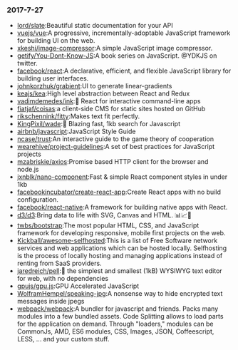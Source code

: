 ### 2017-7-27 
* [lord/slate](https://github.com//lord/slate):Beautiful static documentation for your API 
* [vuejs/vue](https://github.com//vuejs/vue):A progressive, incrementally-adoptable JavaScript framework for building UI on the web. 
* [xkeshi/image-compressor](https://github.com//xkeshi/image-compressor):A simple JavaScript image compressor. 
* [getify/You-Dont-Know-JS](https://github.com//getify/You-Dont-Know-JS):A book series on JavaScript. @YDKJS on twitter. 
* [facebook/react](https://github.com//facebook/react):A declarative, efficient, and flexible JavaScript library for building user interfaces. 
* [johnkorzhuk/grabient](https://github.com//johnkorzhuk/grabient):UI to generate linear-gradients 
* [keajs/kea](https://github.com//keajs/kea):High level abstraction between React and Redux 
* [vadimdemedes/ink](https://github.com//vadimdemedes/ink):🌈 React for interactive command-line apps 
* [fiatjaf/coisas](https://github.com//fiatjaf/coisas):a client-side CMS for static sites hosted on GitHub 
* [rikschennink/fitty](https://github.com//rikschennink/fitty):Makes text fit perfectly. 
* [KingPixil/wade](https://github.com//KingPixil/wade):🌊 Blazing fast, 1kb search for Javascript 
* [airbnb/javascript](https://github.com//airbnb/javascript):JavaScript Style Guide 
* [ncase/trust](https://github.com//ncase/trust):An interactive guide to the game theory of cooperation 
* [wearehive/project-guidelines](https://github.com//wearehive/project-guidelines):A set of best practices for JavaScript projects 
* [mzabriskie/axios](https://github.com//mzabriskie/axios):Promise based HTTP client for the browser and node.js 
* [jxnblk/nano-component](https://github.com//jxnblk/nano-component):Fast & simple React component styles in under 1kb 
* [facebookincubator/create-react-app](https://github.com//facebookincubator/create-react-app):Create React apps with no build configuration. 
* [facebook/react-native](https://github.com//facebook/react-native):A framework for building native apps with React. 
* [d3/d3](https://github.com//d3/d3):Bring data to life with SVG, Canvas and HTML. 📊📈🎉 
* [twbs/bootstrap](https://github.com//twbs/bootstrap):The most popular HTML, CSS, and JavaScript framework for developing responsive, mobile first projects on the web. 
* [Kickball/awesome-selfhosted](https://github.com//Kickball/awesome-selfhosted):This is a list of Free Software network services and web applications which can be hosted locally. Selfhosting is the process of locally hosting and managing applications instead of renting from SaaS providers. 
* [jaredreich/pell](https://github.com//jaredreich/pell):📝 the simplest and smallest (1kB) WYSIWYG text editor for web, with no dependencies 
* [gpujs/gpu.js](https://github.com//gpujs/gpu.js):GPU Accelerated JavaScript 
* [WolframHempel/speaking-jpg](https://github.com//WolframHempel/speaking-jpg):A nonsense way to hide encrypted text messages inside jpegs 
* [webpack/webpack](https://github.com//webpack/webpack):A bundler for javascript and friends. Packs many modules into a few bundled assets. Code Splitting allows to load parts for the application on demand. Through "loaders," modules can be CommonJs, AMD, ES6 modules, CSS, Images, JSON, Coffeescript, LESS, ... and your custom stuff. 
